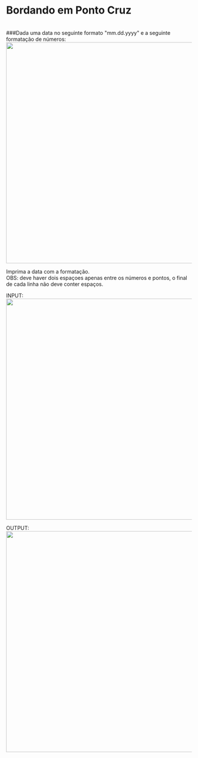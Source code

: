# Bordando em Ponto Cruz
<br>
###Dada uma data no seguinte formato "mm.dd.yyyy" e a seguinte formatação de números:


<img src="https://user-images.githubusercontent.com/114660028/232585312-61ddbf54-9991-4cd3-b26f-7b392b2f1eb8.png" width="600" heigth="800">

Imprima a data com a formatação.
<br>
OBS: deve haver dois espaçoes apenas entre os números e pontos, o final de cada linha não deve conter espaços.

INPUT:
<br>
<img src="https://user-images.githubusercontent.com/114660028/232585897-02ea12c1-3d7d-4750-9087-3e5094abf94a.png" width="600" heigth="800">

OUTPUT:
<br>
<img src="https://user-images.githubusercontent.com/114660028/232585832-ff624e2c-7544-423e-994f-8bbd5dab16de.png" width="600" heigth="800">


